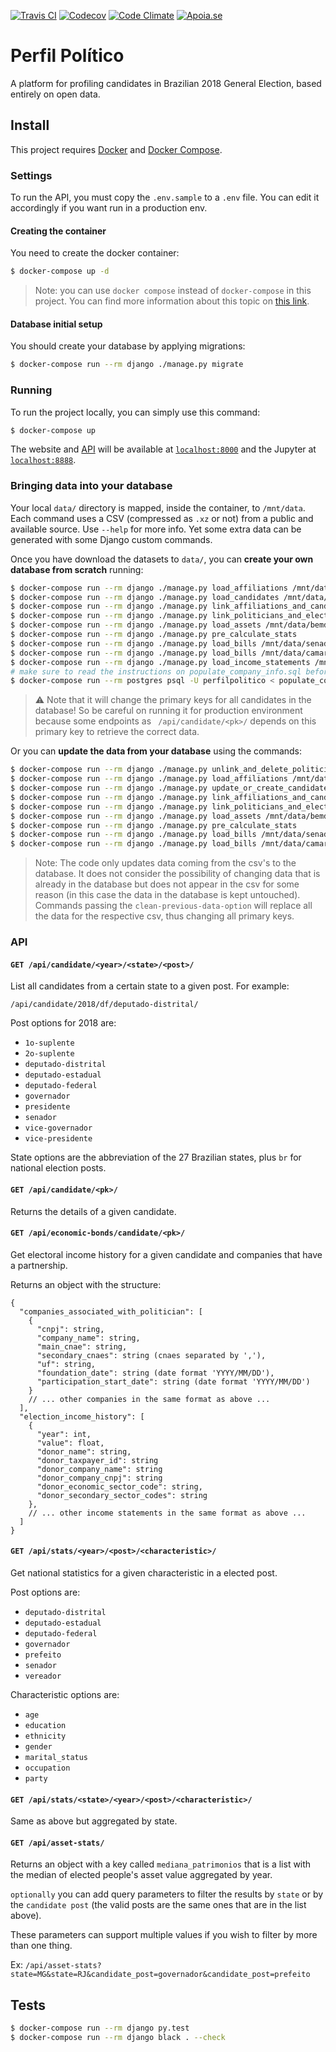 [![Travis CI](https://img.shields.io/travis/okfn-brasil/perfil-politico.svg)](https://travis-ci.com/okfn-brasil/perfil-politico)
[![Codecov](https://img.shields.io/codecov/c/github/okfn-brasil/perfil-politico.svg)](https://codecov.io/gh/okfn-brasil/perfil-politico)
[![Code Climate](https://img.shields.io/codeclimate/maintainability/okfn-brasil/perfil-politico.svg)](https://codeclimate.com/github/okfn-brasil/perfil-politico)
[![Apoia.se](https://img.shields.io/badge/donate-apoia.se-EB4A3B.svg)](https://apoia.se/serenata)

# Perfil Político

A platform for profiling candidates in Brazilian 2018 General Election, based
entirely on open data.

## Install

This project requires [Docker](https://docs.docker.com/install/) and
[Docker Compose](https://docs.docker.com/compose/install/).

### Settings

To run the API, you must copy the `.env.sample` to a `.env` file. You can edit
it accordingly if you want run in a production env.

#### Creating the container

You need to create the docker container:

```sh
$ docker-compose up -d
```
> Note: you can use `docker compose` instead of `docker-compose` in this project. 
> You can find more information about this topic on [this link](https://docs.docker.com/compose/#compose-v2-and-the-new-docker-compose-command).

#### Database initial setup

You should create your database by applying migrations:

```sh
$ docker-compose run --rm django ./manage.py migrate
```

### Running

To run the project locally, you can simply use this command:

```sh
$ docker-compose up
```

The website and [API](#api) will be available at
[`localhost:8000`](http://localhost:8000) and the Jupyter at
[`localhost:8888`](http://localhost:8888).

### Bringing data into your database

Your local `data/` directory is mapped, inside the container, to `/mnt/data`.
Each command uses a CSV (compressed as `.xz` or not) from a public and
available source. Use `--help` for more info. Yet some extra data can be
generated with some Django custom commands.

Once you have download the datasets to `data/`, you can **create your own database from scratch**
running:

```sh
$ docker-compose run --rm django ./manage.py load_affiliations /mnt/data/filiacao.csv
$ docker-compose run --rm django ./manage.py load_candidates /mnt/data/candidatura.csv
$ docker-compose run --rm django ./manage.py link_affiliations_and_candidates
$ docker-compose run --rm django ./manage.py link_politicians_and_election_results
$ docker-compose run --rm django ./manage.py load_assets /mnt/data/bemdeclarado.csv
$ docker-compose run --rm django ./manage.py pre_calculate_stats
$ docker-compose run --rm django ./manage.py load_bills /mnt/data/senado.csv
$ docker-compose run --rm django ./manage.py load_bills /mnt/data/camara.csv
$ docker-compose run --rm django ./manage.py load_income_statements /mnt/data/receita.csv
# make sure to read the instructions on populate_company_info.sql before running the next command
$ docker-compose run --rm postgres psql -U perfilpolitico < populate_company_info.sql
```
> :warning: Note that it will change the primary keys for all candidates in the database!
> So be careful on running it for production environment because some endpoints as
> ` /api/candidate/<pk>/` depends on this primary key to retrieve the correct data.

Or you can **update the data from your database** using the commands:

```sh
$ docker-compose run --rm django ./manage.py unlink_and_delete_politician_references
$ docker-compose run --rm django ./manage.py load_affiliations /mnt/data/filiacao.csv clean-previous-data
$ docker-compose run --rm django ./manage.py update_or_create_candidates /mnt/data/candidatura.csv
$ docker-compose run --rm django ./manage.py link_affiliations_and_candidates
$ docker-compose run --rm django ./manage.py link_politicians_and_election_results
$ docker-compose run --rm django ./manage.py load_assets /mnt/data/bemdeclarado.csv clean-previous-data
$ docker-compose run --rm django ./manage.py pre_calculate_stats
$ docker-compose run --rm django ./manage.py load_bills /mnt/data/senado.csv clean-previous-data
$ docker-compose run --rm django ./manage.py load_bills /mnt/data/camara.csv
```

> Note: The code only updates data coming from the csv's to the database.
  It does not consider the possibility of changing data that is already in the
  database but does not appear in the csv for some reason (in this case the data
  in the database is kept untouched). Commands passing the `clean-previous-data-option` will
  replace all the data for the respective csv, thus changing all primary keys.

### API

#### `GET /api/candidate/<year>/<state>/<post>/`

List all candidates from a certain state to a given post. For example:

`/api/candidate/2018/df/deputado-distrital/`

Post options for 2018 are:

* `1o-suplente`
* `2o-suplente`
* `deputado-distrital`
* `deputado-estadual`
* `deputado-federal`
* `governador`
* `presidente`
* `senador`
* `vice-governador`
* `vice-presidente`

State options are the abbreviation of the 27 Brazilian states, plus `br` for
national election posts.

#### `GET /api/candidate/<pk>/`

Returns the details of a given candidate.

#### `GET /api/economic-bonds/candidate/<pk>/`

Get electoral income history for a given candidate and companies that have a partnership.

Returns an object with the structure:
```
{
  "companies_associated_with_politician": [
    {
      "cnpj": string,
      "company_name": string,
      "main_cnae": string,
      "secondary_cnaes": string (cnaes separated by ','),
      "uf": string,
      "foundation_date": string (date format 'YYYY/MM/DD'),
      "participation_start_date": string (date format 'YYYY/MM/DD')
    }
    // ... other companies in the same format as above ...
  ],
  "election_income_history": [
    {
      "year": int,
      "value": float,
      "donor_name": string,
      "donor_taxpayer_id": string
      "donor_company_name": string
      "donor_company_cnpj": string
      "donor_economic_sector_code": string,
      "donor_secondary_sector_codes": string
    },
    // ... other income statements in the same format as above ...
  ]
}
```

#### `GET /api/stats/<year>/<post>/<characteristic>/`

Get national statistics for a given characteristic in a elected post.

Post options are:

* `deputado-distrital`
* `deputado-estadual`
* `deputado-federal`
* `governador`
* `prefeito`
* `senador`
* `vereador`

Characteristic options are:

* `age`
* `education`
* `ethnicity`
* `gender`
* `marital_status`
* `occupation`
* `party`

#### `GET /api/stats/<state>/<year>/<post>/<characteristic>/`

Same as above but aggregated by state.

#### `GET /api/asset-stats/`

Returns an object with a key called `mediana_patrimonios` that is a list with
the median of elected people's asset value aggregated by year.

`optionally` you can add query parameters to filter the results by `state` or by
the `candidate post` (the valid posts are the same ones that are in the list above).

These parameters can support multiple values if you wish to filter by more than one thing.

Ex: `/api/asset-stats?state=MG&state=RJ&candidate_post=governador&candidate_post=prefeito`

## Tests

```sh
$ docker-compose run --rm django py.test
$ docker-compose run --rm django black . --check
```
